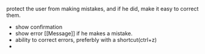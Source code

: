 protect the user from making mistakes,
and if he did, make it easy to correct them.

- show confirmation 
- show error [[Message]] if he makes a mistake.
- ability to correct errors, preferbly with a shortcut(ctrl+z)
- 